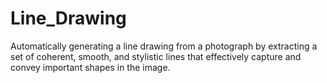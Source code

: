 # Line_Drawing
Automatically generating a line drawing from a photograph by extracting a set of coherent, smooth, and stylistic lines that effectively capture and convey important shapes in the image.
